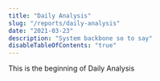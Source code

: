 ```yaml
---
title: "Daily Analysis"
slug: "/reports/daily-analysis"
date: "2021-03-23"
description: "System backbone so to say"
disableTableOfContents: "true"
---
```


This is the beginning of Daily Analysis
